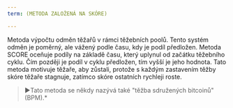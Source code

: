 ```yaml
---
term: (METODA ZALOŽENÁ NA SKÓRE)

---
```

Metoda výpočtu odměn těžařů v rámci těžebních poolů. Tento systém odměn je poměrný, ale vážený podle času, kdy je podíl předložen. Metoda SCORE oceňuje podíly na základě času, který uplynul od začátku těžebního cyklu. Čím později je podíl v cyklu předložen, tím vyšší je jeho hodnota. Tato metoda motivuje těžaře, aby zůstali, protože s každým zastavením těžby skóre těžaře stagnuje, zatímco skóre ostatních rychleji roste.

> ►Tato metoda se někdy nazývá také "těžba sdružených bitcoinů" (BPM).*